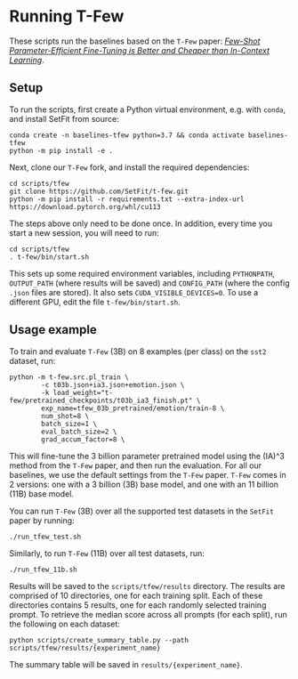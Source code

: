 # Running T-Few

These scripts run the baselines based on the `T-Few` paper: [_Few-Shot Parameter-Efficient Fine-Tuning is Better and Cheaper than In-Context Learning_](https://arxiv.org/abs/2205.05638).

## Setup

To run the scripts, first create a Python virtual environment, e.g. with `conda`, and install SetFit from source:

```
conda create -n baselines-tfew python=3.7 && conda activate baselines-tfew
python -m pip install -e .
```

Next, clone our `T-Few` fork, and install the required dependencies:

```
cd scripts/tfew
git clone https://github.com/SetFit/t-few.git
python -m pip install -r requirements.txt --extra-index-url https://download.pytorch.org/whl/cu113
```

The steps above only need to be done once. In addition, every time you start a new session, you will need to run:
```
cd scripts/tfew
. t-few/bin/start.sh
```
This sets up some required environment variables, including `PYTHONPATH`, `OUTPUT_PATH` (where results will be saved) and `CONFIG_PATH` (where the config `.json` files are stored).
It also sets `CUDA_VISIBLE_DEVICES=0`. To use a different GPU, edit the file `t-few/bin/start.sh`.

## Usage example

To train and evaluate `T-Few` (3B) on 8 examples (per class) on the `sst2` dataset, run:

```
python -m t-few.src.pl_train \
        -c t03b.json+ia3.json+emotion.json \
        -k load_weight="t-few/pretrained_checkpoints/t03b_ia3_finish.pt" \
        exp_name=tfew_03b_pretrained/emotion/train-8 \
        num_shot=8 \
        batch_size=1 \
        eval_batch_size=2 \
        grad_accum_factor=8 \
```

This will fine-tune the 3 billion parameter pretrained model using the (IA)^3 method from the `T-Few` paper, and then run the evaluation. For all our baselines, we use the default settings from the `T-Few` paper. `T-Few` comes in 2 versions: one with a 3 billion (3B) base model, and one with an 11 billion (11B) base model.

You can run `T-Few` (3B) over all the supported test datasets in the `SetFit` paper by running:

```
./run_tfew_test.sh
```

Similarly, to run `T-Few` (11B) over all test datasets, run:

```
./run_tfew_11b.sh
```

Results will be saved to the `scripts/tfew/results` directory. 
The results are comprised of 10 directories, one for each training split.
Each of these directories contains 5 results, one for each randomly selected training prompt.
To retrieve the median score across all prompts (for each split), run the following on each dataset:

```
python scripts/create_summary_table.py --path scripts/tfew/results/{experiment_name}
```

The summary table will be saved in `results/{experiment_name}`.
